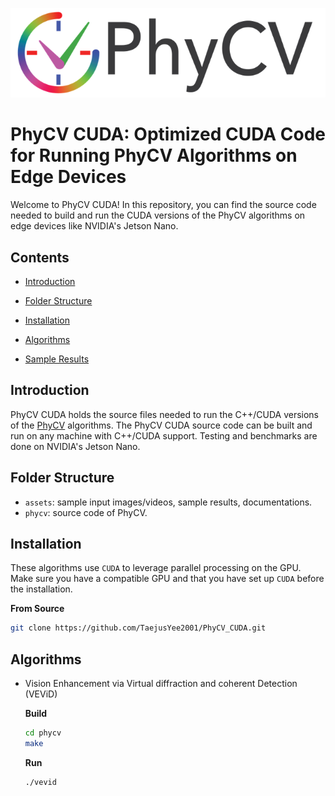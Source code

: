 <p align="center">
  <img src="assets/misc/phycv_logo.png">
</p>

# PhyCV CUDA: Optimized CUDA Code for Running PhyCV Algorithms on Edge Devices

Welcome to PhyCV CUDA! In this repository, you can find the source code needed to build and run the CUDA versions of the PhyCV algorithms on edge devices like NVIDIA's Jetson Nano. 

## Contents

* [Introduction](#introduction)

* [Folder Structure](#folder-structure)

* [Installation](#installation)

* [Algorithms](#algorithms)

* [Sample Results](#sample-results)

## Introduction 

PhyCV CUDA holds the source files needed to run the C++/CUDA versions of the [PhyCV](https://github.com/JalaliLabUCLA/phycv/) algorithms. The PhyCV CUDA source code can be built and run on any machine with C++/CUDA support. Testing and benchmarks are done on NVIDIA's Jetson Nano. 

## Folder Structure

- `assets`: sample input images/videos, sample results, documentations.
- `phycv`: source code of PhyCV.

## Installation

These algorithms use `CUDA` to leverage parallel processing on the GPU. Make sure you have a compatible GPU and that you have set up `CUDA` before the installation. 

**From Source**

```bash
git clone https://github.com/TaejusYee2001/PhyCV_CUDA.git
```
## Algorithms

* Vision Enhancement via Virtual diffraction and coherent Detection (VEViD)

  **Build**
  ```bash
  cd phycv
  make
  ```
  **Run**
  ```
  ./vevid
  ```
